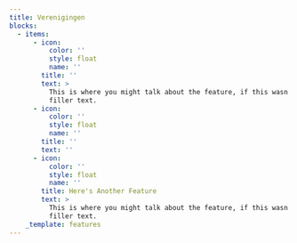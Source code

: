 ```yaml
---
title: Verenigingen
blocks:
  - items:
      - icon:
          color: ''
          style: float
          name: ''
        title: ''
        text: >
          This is where you might talk about the feature, if this wasn't just
          filler text.
      - icon:
          color: ''
          style: float
          name: ''
        title: ''
        text: ''
      - icon:
          color: ''
          style: float
          name: ''
        title: Here's Another Feature
        text: >
          This is where you might talk about the feature, if this wasn't just
          filler text.
    _template: features
---
```


